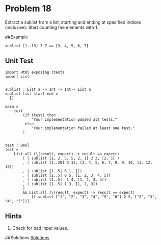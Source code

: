 # Problem 18

Extract a sublist from a list, starting and ending at specified indices (inclusive). Start counting the elements with 1.

##Example
```
sublist [1..10] 3 7 == [3, 4, 5, 6, 7]
```

## Unit Test
```
import Html exposing (text)
import List


sublist : List a -> Int -> Int-> List a
sublist list start end =
  []
      
main =
    text
        (if (test) then
            "Your implementation passed all tests."
         else
            "Your implementation failed at least one test."
        )


test : Bool
test =
    List.all (\(result, expect) -> result == expect)
        [ ( sublist [1, 2, 5, 5, 2, 1] 2 3, [2, 5] )
        , ( sublist [1..20] 3 13, [3, 4, 5, 6, 7, 8, 9, 10, 11, 12, 13])
        , ( sublist [1..5] 6 1, [])
        , ( sublist [1..5] 0 5, [1, 2, 3, 4, 5])
        , ( sublist [1..5] -1 4, [1, 2, 3, 4])
        , ( sublist [1..5] 1 3, [1, 2, 3])
        ]
        && List.all (\(result, expect) -> result == expect)
            [( sublist ["1", "2", "3", "4", "5", "6"] 2 5, ["2", "3", "4", "5"])]
```

## Hints
1. Check for bad input values. 


##Solutions 
[Solutions](../s/s18.md)